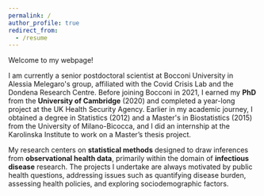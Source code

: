 ```yaml
---
permalink: /
author_profile: true
redirect_from:
  - /resume
---
```


Welcome to my webpage!

I am currently a senior postdoctoral scientist at Bocconi University in Alessia Melegaro's group, affiliated with the Covid Crisis Lab and the Dondena Research Centre.
Before joining Bocconi in 2021, I earned my **PhD** from the **University of Cambridge** (2020) and completed a year-long project at the UK Health Security Agency.
Earlier in my academic journey, I obtained a degree in Statistics (2012) and a Master's in Biostatistics (2015) from the University of Milano-Bicocca, and I did an internship at the Karolinska Institute to work on a Master’s thesis project.

My research centers on **statistical methods** designed to draw inferences from **observational health data**, primarily within the domain of **infectious disease** research. The projects I undertake are always motivated by public health questions, addressing issues such as quantifying disease burden, assessing health policies, and exploring sociodemographic factors.

